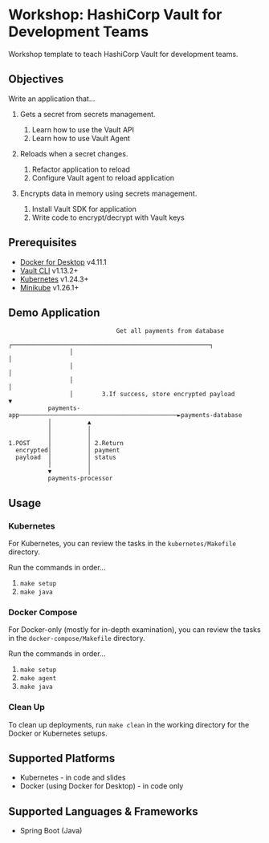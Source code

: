 # Workshop: HashiCorp Vault for Development Teams

Workshop template to teach HashiCorp Vault for development teams.

## Objectives

Write an application that...

1. Gets a secret from secrets management.
   1. Learn how to use the Vault API
   1. Learn how to use Vault Agent

1. Reloads when a secret changes.
   1. Refactor application to reload
   1. Configure Vault agent to reload application


1. Encrypts data in memory using secrets
   management.
   1. Install Vault SDK for application
   1. Write code to encrypt/decrypt with Vault keys

## Prerequisites

- [Docker for Desktop](https://www.docker.com/products/docker-desktop/) v4.11.1
- [Vault CLI](https://www.vaultproject.io/docs/install) v1.13.2+
- [Kubernetes](https://kubernetes.io/docs/tasks/tools/#kubectl) v1.24.3+
- [Minikube](https://minikube.sigs.k8s.io/docs/start/) v1.26.1+


## Demo Application

```plaintext
                              Get all payments from database
                 ┌───────────────────────────────────────────────────────┐
                 │                                                       │
                 │                                                       │
                 │                                                       │
                 │        3.If success, store encrypted payload          ▼
           payments-app────────────────────────────────────────────►payments-database
           │          ▲
           │          │
           │          │
1.POST     │          │ 2.Return
  encrypted│          │ payment
  payload  │          │ status
           │          │
           ▼          │
           payments-processor
```

## Usage

### Kubernetes

For Kubernetes, you can review the tasks in the `kubernetes/Makefile` directory.

Run the commands in order...

1. `make setup`
1. `make java`

### Docker Compose

For Docker-only (mostly for in-depth examination), you can review
the tasks in the `docker-compose/Makefile` directory.


Run the commands in order...

1. `make setup`
1. `make agent`
1. `make java`

### Clean Up

To clean up deployments, run `make clean` in the working directory
for the Docker or Kubernetes setups.

## Supported Platforms

- Kubernetes - in code and slides
- Docker (using Docker for Desktop) - in code only

## Supported Languages & Frameworks

- Spring Boot (Java)
